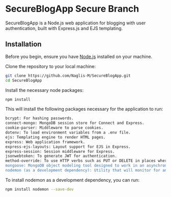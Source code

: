 # SecureBlogApp Secure Branch

SecureBlogApp is a Node.js web application for blogging with user authentication, built with Express.js and EJS templating.

## Installation

Before you begin, ensure you have [Node.js](https://nodejs.org/) installed on your machine.

Clone the repository to your local machine:

```bash
git clone https://github.com/Naglis-M/SecureBlogApp.git
cd SecureBlogApp
```
Install the necessary node packages:
```bash
npm install
```
This will install the following packages necessary for the application to run:
```bash
bcrypt: For hashing passwords.
connect-mongo: MongoDB session store for Connect and Express.
cookie-parser: Middleware to parse cookies.
dotenv: To load environment variables from a .env file.
ejs: Templating engine to render HTML pages.
express: Web application framework.
express-ejs-layouts: Layout support for EJS in Express.
express-session: Session middleware for Express.
jsonwebtoken: To generate JWT for authentication.
method-override: To use HTTP verbs such as PUT or DELETE in places where the client doesn't support it.
mongoose: MongoDB object modeling tool designed to work in an asynchronous environment.
nodemon (as a development dependency): Utility that will monitor for any changes in your source and automatically restart your server.
```
To install nodemon as a development dependency, you can run:
```bash
npm install nodemon --save-dev
```


